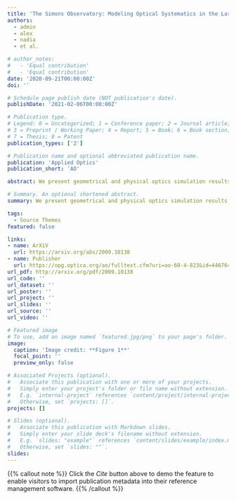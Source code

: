 ```yaml
---
title: 'The Simons Observatory: Modeling Optical Systematics in the Large Aperture Telescope'
authors:
  - admin
  - alex
  - nadia
  - et al.

# author_notes:
#   - 'Equal contribution'
#   - 'Equal contribution'
date: '2020-09-21T00:00:00Z'
doi: ''

# Schedule page publish date (NOT publication's date).
publishDate: '2021-02-06T00:00:00Z'

# Publication type.
# Legend: 0 = Uncategorized; 1 = Conference paper; 2 = Journal article;
# 3 = Preprint / Working Paper; 4 = Report; 5 = Book; 6 = Book section;
# 7 = Thesis; 8 = Patent
publication_types: ['2']

# Publication name and optional abbreviated publication name.
publication: 'Applied Optics'
publication_short: 'AO'

abstract: We present geometrical and physical optics simulation results for the Simons Observatory Large Aperture Telescope. This work was developed as part of the general design process for the telescope; allowing us to evaluate the impact of various design choices on performance metrics and potential systematic effects. The primary goal of the simulations was to evaluate the final design of the reflectors and the cold optics which are now being built. We describe non-sequential ray tracing used to inform the design of the cold optics, including absorbers internal to each optics tube. We discuss ray tracing simulations of the telescope structure that allow us to determine geometries that minimize detector loading and mitigate spurious near-field effects that have not been resolved by the internal baffling. We also describe physical optics simulations, performed over a range of frequencies and field locations, that produce estimates of monochromatic far field beam patterns which in turn are used to gauge general optical performance. Finally, we describe simulations that shed light on beam sidelobes from panel gap diffraction.

# Summary. An optional shortened abstract.
summary: We present geometrical and physical optics simulation results for the Simons Observatory Large Aperture Telescope.

tags:
  - Source Themes
featured: false

links:
- name: ArXiV
  url: https://arxiv.org/abs/2009.10138
- name: Publisher
  url: https://opg.optica.org/ao/fulltext.cfm?uri=ao-60-4-823&id=446764
url_pdf: http://arxiv.org/pdf/2009.10138
url_code: ''
url_dataset: ''
url_poster: ''
url_project: ''
url_slides: ''
url_source: ''
url_video: ''

# Featured image
# To use, add an image named `featured.jpg/png` to your page's folder.
image:
  caption: 'Image credit: **Figure 1**'
  focal_point: ''
  preview_only: false

# Associated Projects (optional).
#   Associate this publication with one or more of your projects.
#   Simply enter your project's folder or file name without extension.
#   E.g. `internal-project` references `content/project/internal-project/index.md`.
#   Otherwise, set `projects: []`.
projects: []

# Slides (optional).
#   Associate this publication with Markdown slides.
#   Simply enter your slide deck's filename without extension.
#   E.g. `slides: "example"` references `content/slides/example/index.md`.
#   Otherwise, set `slides: ""`.
slides:
---
```


{{% callout note %}}
Click the _Cite_ button above to demo the feature to enable visitors to import publication metadata into their reference management software.
{{% /callout %}}

<!-- Supplementary notes can be added here, including [code and math](https://wowchemy.com/docs/content/writing-markdown-latex/). -->

